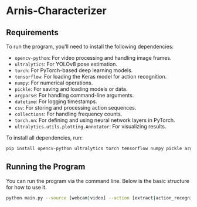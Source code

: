 # Arnis-Characterizer

## Requirements

To run the program, you'll need to install the following dependencies:

- `opencv-python`: For video processing and handling image frames.
- `ultralytics`: For YOLOv8 pose estimation.
- `torch`: For PyTorch-based deep learning models.
- `tensorflow`: For loading the Keras model for action recognition.
- `numpy`: For numerical operations.
- `pickle`: For saving and loading models or data.
- `argparse`: For handling command-line arguments.
- `datetime`: For logging timestamps.
- `csv`: For storing and processing action sequences.
- `collections`: For handling frequency counts.
- `torch.nn`: For defining and using neural network layers in PyTorch.
- `ultralytics.utils.plotting.Annotator`: For visualizing results.

To install all dependencies, run:

```bash
pip install opencv-python ultralytics torch tensorflow numpy pickle argparse 
```

## Running the Program

You can run the program via the command line. Below is the basic structure for how to use it.

```bash
python main.py --source [webcam|video] --action [extract|action_recognition] --video_path [video_file_path]
```

